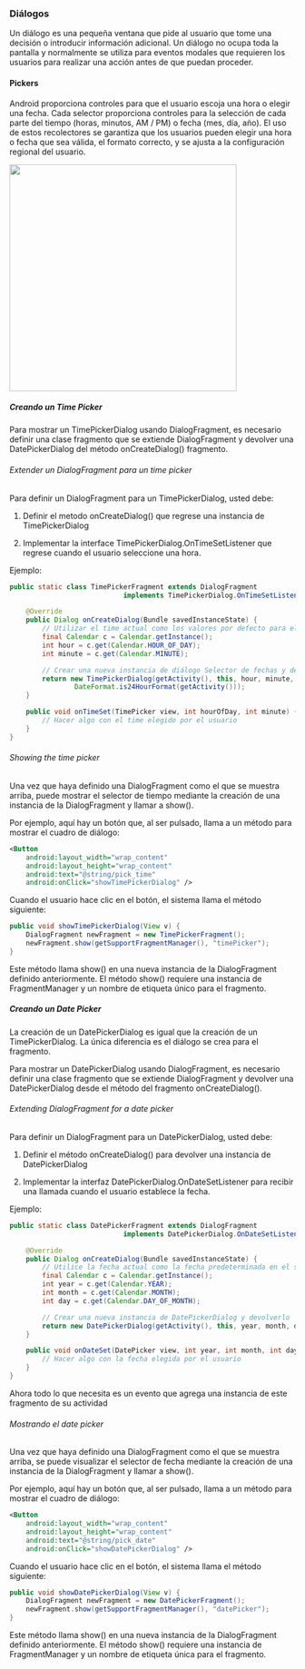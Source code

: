 ### Diálogos

Un diálogo es una pequeña ventana que pide al usuario que tome una decisión o introducir información adicional. Un diálogo no ocupa toda la pantalla y normalmente se utiliza para eventos modales que requieren los usuarios para realizar una acción antes de que puedan proceder.


#### Pickers

Android proporciona controles para que el usuario escoja una hora o elegir una fecha. Cada selector proporciona controles para la selección de cada parte del tiempo (horas, minutos, AM / PM) o fecha (mes, día, año). El uso de estos recolectores se garantiza que los usuarios pueden elegir una hora o fecha que sea válida, el formato correcto, y se ajusta a la configuración regional del usuario.

<img src="https://developer.android.com/images/ui/pickers.png" width="400">

##### Creando un Time Picker

Para mostrar un TimePickerDialog usando DialogFragment, es necesario definir una clase fragmento que se extiende DialogFragment y devolver una DatePickerDialog del método onCreateDialog() fragmento.

###### Extender un DialogFragment para un time picker

Para definir un DialogFragment para un TimePickerDialog, usted debe:

1. Definir el metodo onCreateDialog() que regrese una instancia de TimePickerDialog

2. Implementar la interface TimePickerDialog.OnTimeSetListener que regrese cuando el usuario seleccione una hora.

Ejemplo:

```java
public static class TimePickerFragment extends DialogFragment
                            implements TimePickerDialog.OnTimeSetListener {

    @Override
    public Dialog onCreateDialog(Bundle savedInstanceState) {
        // Utilizar el time actual como los valores por defecto para el selector
        final Calendar c = Calendar.getInstance();
        int hour = c.get(Calendar.HOUR_OF_DAY);
        int minute = c.get(Calendar.MINUTE);

        // Crear una nueva instancia de diálogo Selector de fechas y devolverlo
        return new TimePickerDialog(getActivity(), this, hour, minute,
                DateFormat.is24HourFormat(getActivity()));
    }

    public void onTimeSet(TimePicker view, int hourOfDay, int minute) {
        // Hacer algo con el time elegido por el usuario
    }
}
```

###### Showing the time picker

Una vez que haya definido una DialogFragment como el que se muestra arriba, puede mostrar el selector de tiempo mediante la creación de una instancia de la DialogFragment y llamar a show().

Por ejemplo, aquí hay un botón que, al ser pulsado, llama a un método para mostrar el cuadro de diálogo:

```xml
<Button
    android:layout_width="wrap_content"
    android:layout_height="wrap_content"
    android:text="@string/pick_time"
    android:onClick="showTimePickerDialog" />
```

Cuando el usuario hace clic en el botón, el sistema llama el método siguiente:

```java
public void showTimePickerDialog(View v) {
    DialogFragment newFragment = new TimePickerFragment();
    newFragment.show(getSupportFragmentManager(), "timePicker");
}
```

Este método llama show() en una nueva instancia de la DialogFragment definido anteriormente. El método show() requiere una instancia de FragmentManager y un nombre de etiqueta único para el fragmento.

##### Creando un Date Picker

La creación de un DatePickerDialog es igual que la creación de un TimePickerDialog. La única diferencia es el diálogo se crea para el fragmento.

Para mostrar un DatePickerDialog usando DialogFragment, es necesario definir una clase fragmento que se extiende DialogFragment y devolver una DatePickerDialog desde el método del fragmento onCreateDialog().

###### Extending DialogFragment for a date picker

Para definir un DialogFragment para un DatePickerDialog, usted debe:

1. Definir el método onCreateDialog() para devolver una instancia de DatePickerDialog

2. Implementar la interfaz DatePickerDialog.OnDateSetListener para recibir una llamada cuando el usuario establece la fecha.

Ejemplo:

```java
public static class DatePickerFragment extends DialogFragment
                            implements DatePickerDialog.OnDateSetListener {

    @Override
    public Dialog onCreateDialog(Bundle savedInstanceState) {
        // Utilice la fecha actual como la fecha predeterminada en el selector
        final Calendar c = Calendar.getInstance();
        int year = c.get(Calendar.YEAR);
        int month = c.get(Calendar.MONTH);
        int day = c.get(Calendar.DAY_OF_MONTH);

        // Crear una nueva instancia de DatePickerDialog y devolverlo
        return new DatePickerDialog(getActivity(), this, year, month, day);
    }

    public void onDateSet(DatePicker view, int year, int month, int day) {
        // Hacer algo con la fecha elegida por el usuario
    }
}
```

Ahora todo lo que necesita es un evento que agrega una instancia de este fragmento de su actividad

###### Mostrando el date picker

Una vez que haya definido una DialogFragment como el que se muestra arriba, se puede visualizar el selector de fecha mediante la creación de una instancia de la DialogFragment y llamar a show().

Por ejemplo, aquí hay un botón que, al ser pulsado, llama a un método para mostrar el cuadro de diálogo:

```xml
<Button
    android:layout_width="wrap_content"
    android:layout_height="wrap_content"
    android:text="@string/pick_date"
    android:onClick="showDatePickerDialog" />
```

Cuando el usuario hace clic en el botón, el sistema llama el método siguiente:

```java
public void showDatePickerDialog(View v) {
    DialogFragment newFragment = new DatePickerFragment();
    newFragment.show(getSupportFragmentManager(), "datePicker");
}
```

Este método llama show() en una nueva instancia de la DialogFragment definido anteriormente. El método show() requiere una instancia de FragmentManager y un nombre de etiqueta única para el fragmento.















